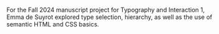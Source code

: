 For the Fall 2024 manuscript project for Typography and Interaction 1, Emma de Suyrot explored type selection, hierarchy, as well as the use of semantic HTML and CSS basics.